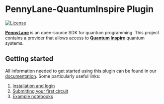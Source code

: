 # PennyLane-QuantumInspire Plugin

[![License](https://img.shields.io/github/license/qutech-delft/qiskit-quantuminspire.svg?style=popout-square)](https://opensource.org/licenses/Apache-2.0)

**[PennyLane]** is an open-source SDK for quantum programming.
This project contains a provider that allows access to **[Quantum Inspire]** quantum systems.

## Getting started

All information needed to get started using this plugin can be found in our [documentation](https://qutech-delft.github.io/pennylane-quantuminspire/). Some particularly useful links:

1. [Installation and login](https://qutech-delft.github.io/pennylane-quantuminspire/getting_started/installation.html)
2. [Submitting your first circuit](https://qutech-delft.github.io/pennylane-quantuminspire/getting_started/submitting.html)
3. [Example notebooks](https://qutech-delft.github.io/pennylane-quantuminspire/notebooks/index.html)

[quantum inspire]: https://www.quantum-inspire.com/
[pennylane]: https://pennylane.ai/

